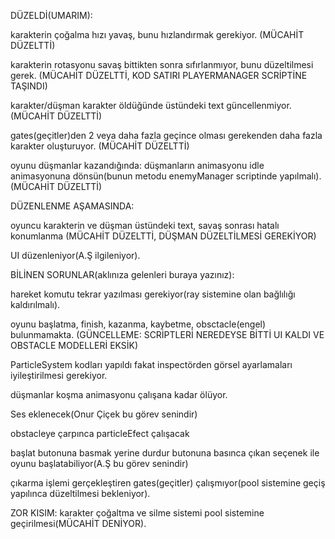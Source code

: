 DÜZELDİ(UMARIM):

karakterin çoğalma hızı yavaş, bunu hızlandırmak gerekiyor. (MÜCAHİT DÜZELTTİ)

karakterin rotasyonu savaş bittikten sonra sıfırlanmıyor, bunu düzeltilmesi gerek.    (MÜCAHİT DÜZELTTİ, KOD SATIRI PLAYERMANAGER SCRİPTİNE TAŞINDI)

karakter/düşman karakter öldüğünde üstündeki text güncellenmiyor. (MÜCAHİT DÜZELTTİ)

gates(geçitler)den 2 veya daha fazla geçince olması gerekenden daha fazla karakter oluşturuyor. (MÜCAHİT DÜZELTTİ)

oyunu düşmanlar kazandığında:
düşmanların animasyonu idle animasyonuna dönsün(bunun metodu enemyManager scriptinde yapılmalı). (MÜCAHİT DÜZELTTİ)

DÜZENLENME AŞAMASINDA:

oyuncu karakterin ve düşman üstündeki text, savaş sonrası hatalı konumlanma (MÜCAHİT DÜZELTTİ, DÜŞMAN DÜZELTİLMESİ GEREKİYOR)

UI düzenleniyor(A.Ş ilgileniyor).



BİLİNEN SORUNLAR(aklınıza gelenleri buraya yazınız):

hareket komutu tekrar yazılması gerekiyor(ray sistemine olan bağlılığı kaldırılmalı).

oyunu başlatma, finish, kazanma, kaybetme, obsctacle(engel) bulunmamakta. (GÜNCELLEME: SCRİPTLERİ NEREDEYSE BİTTİ UI KALDI VE OBSTACLE MODELLERİ EKSİK)

ParticleSystem kodları yapıldı fakat inspectörden görsel ayarlamaları iyileştirilmesi gerekiyor.

düşmanlar koşma animasyonu çalışana kadar ölüyor.

Ses eklenecek(Onur Çiçek bu görev senindir)

obstacleye çarpınca particleEfect çalışacak

başlat butonuna basmak yerine durdur butonuna basınca çıkan seçenek ile oyunu başlatabiliyor(A.Ş bu görev senindir)

çıkarma işlemi gerçekleştiren gates(geçitler) çalışmıyor(pool sistemine geçiş yapılınca düzeltilmesi bekleniyor).

ZOR KISIM:
karakter çoğaltma ve silme sistemi pool sistemine geçirilmesi(MÜCAHİT DENİYOR).



